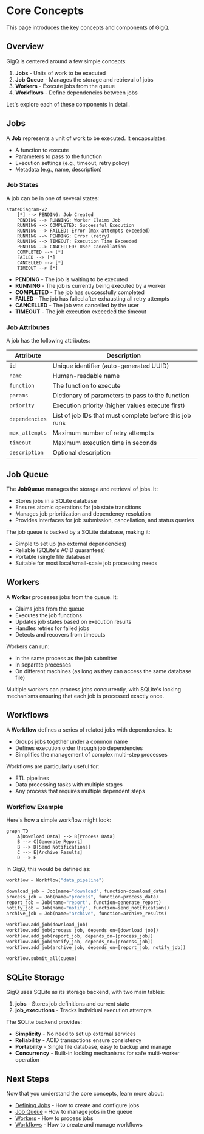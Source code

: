 # Core Concepts

This page introduces the key concepts and components of GigQ.

## Overview

GigQ is centered around a few simple concepts:

1. **Jobs** - Units of work to be executed
2. **Job Queue** - Manages the storage and retrieval of jobs
3. **Workers** - Execute jobs from the queue
4. **Workflows** - Define dependencies between jobs

Let's explore each of these components in detail.

## Jobs

A **Job** represents a unit of work to be executed. It encapsulates:

- A function to execute
- Parameters to pass to the function
- Execution settings (e.g., timeout, retry policy)
- Metadata (e.g., name, description)

### Job States

A job can be in one of several states:

```mermaid
stateDiagram-v2
    [*] --> PENDING: Job Created
    PENDING --> RUNNING: Worker Claims Job
    RUNNING --> COMPLETED: Successful Execution
    RUNNING --> FAILED: Error (max attempts exceeded)
    RUNNING --> PENDING: Error (retry)
    RUNNING --> TIMEOUT: Execution Time Exceeded
    PENDING --> CANCELLED: User Cancellation
    COMPLETED --> [*]
    FAILED --> [*]
    CANCELLED --> [*]
    TIMEOUT --> [*]
```

- **PENDING** - The job is waiting to be executed
- **RUNNING** - The job is currently being executed by a worker
- **COMPLETED** - The job has successfully completed
- **FAILED** - The job has failed after exhausting all retry attempts
- **CANCELLED** - The job was cancelled by the user
- **TIMEOUT** - The job execution exceeded the timeout

### Job Attributes

A job has the following attributes:

| Attribute      | Description                                             |
| -------------- | ------------------------------------------------------- |
| `id`           | Unique identifier (auto-generated UUID)                 |
| `name`         | Human-readable name                                     |
| `function`     | The function to execute                                 |
| `params`       | Dictionary of parameters to pass to the function        |
| `priority`     | Execution priority (higher values execute first)        |
| `dependencies` | List of job IDs that must complete before this job runs |
| `max_attempts` | Maximum number of retry attempts                        |
| `timeout`      | Maximum execution time in seconds                       |
| `description`  | Optional description                                    |

## Job Queue

The **JobQueue** manages the storage and retrieval of jobs. It:

- Stores jobs in a SQLite database
- Ensures atomic operations for job state transitions
- Manages job prioritization and dependency resolution
- Provides interfaces for job submission, cancellation, and status queries

The job queue is backed by a SQLite database, making it:

- Simple to set up (no external dependencies)
- Reliable (SQLite's ACID guarantees)
- Portable (single file database)
- Suitable for most local/small-scale job processing needs

## Workers

A **Worker** processes jobs from the queue. It:

- Claims jobs from the queue
- Executes the job functions
- Updates job states based on execution results
- Handles retries for failed jobs
- Detects and recovers from timeouts

Workers can run:

- In the same process as the job submitter
- In separate processes
- On different machines (as long as they can access the same database file)

Multiple workers can process jobs concurrently, with SQLite's locking mechanisms ensuring that each job is processed exactly once.

## Workflows

A **Workflow** defines a series of related jobs with dependencies. It:

- Groups jobs together under a common name
- Defines execution order through job dependencies
- Simplifies the management of complex multi-step processes

Workflows are particularly useful for:

- ETL pipelines
- Data processing tasks with multiple stages
- Any process that requires multiple dependent steps

### Workflow Example

Here's how a simple workflow might look:

```mermaid
graph TD
    A[Download Data] --> B[Process Data]
    B --> C[Generate Report]
    B --> D[Send Notifications]
    C --> E[Archive Results]
    D --> E
```

In GigQ, this would be defined as:

```python
workflow = Workflow("data_pipeline")

download_job = Job(name="download", function=download_data)
process_job = Job(name="process", function=process_data)
report_job = Job(name="report", function=generate_report)
notify_job = Job(name="notify", function=send_notifications)
archive_job = Job(name="archive", function=archive_results)

workflow.add_job(download_job)
workflow.add_job(process_job, depends_on=[download_job])
workflow.add_job(report_job, depends_on=[process_job])
workflow.add_job(notify_job, depends_on=[process_job])
workflow.add_job(archive_job, depends_on=[report_job, notify_job])

workflow.submit_all(queue)
```

## SQLite Storage

GigQ uses SQLite as its storage backend, with two main tables:

1. **jobs** - Stores job definitions and current state
2. **job_executions** - Tracks individual execution attempts

The SQLite backend provides:

- **Simplicity** - No need to set up external services
- **Reliability** - ACID transactions ensure consistency
- **Portability** - Single file database, easy to backup and manage
- **Concurrency** - Built-in locking mechanisms for safe multi-worker operation

## Next Steps

Now that you understand the core concepts, learn more about:

- [Defining Jobs](../user-guide/defining-jobs.md) - How to create and configure jobs
- [Job Queue](../user-guide/job-queue.md) - How to manage jobs in the queue
- [Workers](../user-guide/workers.md) - How to process jobs
- [Workflows](../user-guide/workflows.md) - How to create and manage workflows
